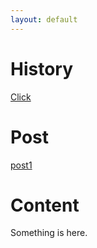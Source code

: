 ```yaml
---
layout: default
---
```


# History
[Click](./_posts/)


# Post
[post1](./_posts/2000-01-01-post1.md)

# Content
Something is here.
